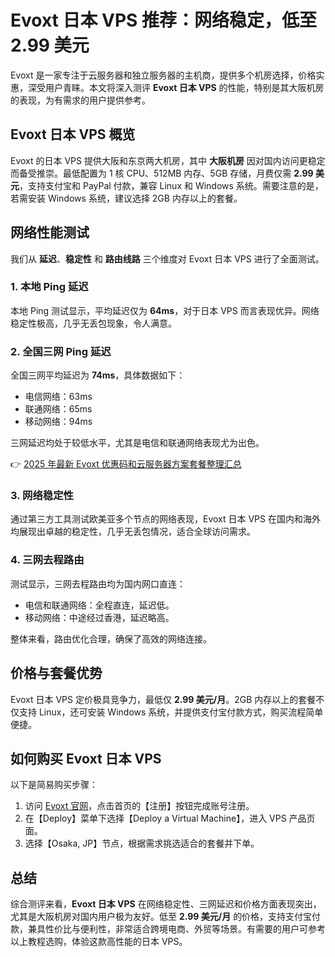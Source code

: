 # Evoxt 日本 VPS 推荐：网络稳定，低至 2.99 美元

Evoxt 是一家专注于云服务器和独立服务器的主机商，提供多个机房选择，价格实惠，深受用户青睐。本文将深入测评 **Evoxt 日本 VPS** 的性能，特别是其大阪机房的表现，为有需求的用户提供参考。

## Evoxt 日本 VPS 概览

Evoxt 的日本 VPS 提供大阪和东京两大机房，其中 **大阪机房** 因对国内访问更稳定而备受推崇。最低配置为 1 核 CPU、512MB 内存、5GB 存储，月费仅需 **2.99 美元**，支持支付宝和 PayPal 付款，兼容 Linux 和 Windows 系统。需要注意的是，若需安装 Windows 系统，建议选择 2GB 内存以上的套餐。

## 网络性能测试

我们从 **延迟**、**稳定性** 和 **路由线路** 三个维度对 Evoxt 日本 VPS 进行了全面测试。

### 1. 本地 Ping 延迟

本地 Ping 测试显示，平均延迟仅为 **64ms**，对于日本 VPS 而言表现优异。网络稳定性极高，几乎无丢包现象，令人满意。

### 2. 全国三网 Ping 延迟

全国三网平均延迟为 **74ms**，具体数据如下：
- 电信网络：63ms
- 联通网络：65ms
- 移动网络：94ms

三网延迟均处于较低水平，尤其是电信和联通网络表现尤为出色。

👉 [2025 年最新 Evoxt 优惠码和云服务器方案套餐整理汇总](https://bit.ly/evoxt)

### 3. 网络稳定性

通过第三方工具测试欧美亚多个节点的网络表现，Evoxt 日本 VPS 在国内和海外均展现出卓越的稳定性，几乎无丢包情况，适合全球访问需求。

### 4. 三网去程路由

测试显示，三网去程路由均为国内网口直连：
- 电信和联通网络：全程直连，延迟低。
- 移动网络：中途经过香港，延迟略高。

整体来看，路由优化合理，确保了高效的网络连接。

## 价格与套餐优势

Evoxt 日本 VPS 定价极具竞争力，最低仅 **2.99 美元/月**。2GB 内存以上的套餐不仅支持 Linux，还可安装 Windows 系统，并提供支付宝付款方式，购买流程简单便捷。

## 如何购买 Evoxt 日本 VPS

以下是简易购买步骤：
1. 访问 [Evoxt 官网](https://bit.ly/evoxt)，点击首页的【注册】按钮完成账号注册。
2. 在【Deploy】菜单下选择【Deploy a Virtual Machine】，进入 VPS 产品页面。
3. 选择【Osaka, JP】节点，根据需求挑选适合的套餐并下单。

## 总结

综合测评来看，**Evoxt 日本 VPS** 在网络稳定性、三网延迟和价格方面表现突出，尤其是大阪机房对国内用户极为友好。低至 **2.99 美元/月** 的价格，支持支付宝付款，兼具性价比与便利性，非常适合跨境电商、外贸等场景。有需要的用户可参考以上教程选购，体验这款高性能的日本 VPS。